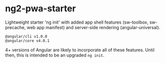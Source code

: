 # ng2-pwa-starter
Lightweight starter 'ng init' with added app shell features (sw-toolbox, sw-precache, web app manifest) and server-side rendering (angular-universal).

```
@angular/cli v1.0.0
@angular/core v4.0.1
```

4+ versions of Angular are likely to incorporate all of these features. Until then, this is intended to be an upgraded `ng init`.
